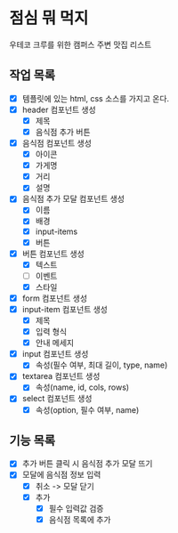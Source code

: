 # 점심 뭐 먹지

우테코 크루를 위한 캠퍼스 주변 맛집 리스트

## 작업 목록

- [x] 템플릿에 있는 html, css 소스를 가지고 온다.
- [x] header 컴포넌트 생성
  - [x] 제목
  - [x] 음식점 추가 버튼
- [x] 음식점 컴포넌트 생성
  - [x] 아이콘
  - [x] 가게명
  - [x] 거리
  - [x] 설명
- [x] 음식점 추가 모달 컴포넌트 생성
  - [x] 이름
  - [x] 배경
  - [x] input-items
  - [x] 버튼
- [x] 버튼 컴포넌트 생성
  - [x] 텍스트
  - [ ] 이벤트
  - [x] 스타일
- [x] form 컴포넌트 생성
- [x] input-item 컴포넌트 생성
  - [x] 제목
  - [x] 입력 형식
  - [x] 안내 메세지
- [x] input 컴포넌트 생성
  - [x] 속성(필수 여부, 최대 길이, type, name)
- [x] textarea 컴포넌트 생성
  - [x] 속성(name, id, cols, rows)
- [x] select 컴포넌트 생성
  - [x] 속성(option, 필수 여부, name)

## 기능 목록

- [x] 추가 버튼 클릭 시 음식점 추가 모달 뜨기
- [x] 모달에 음식점 정보 입력
  - [x] 취소 -> 모달 닫기
  - [x] 추가
    - [x] 필수 입력값 검증
    - [x] 음식점 목록에 추가
